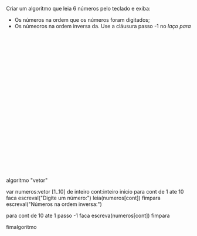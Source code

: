 Criar um algoritmo que leia 6 números pelo  teclado e exiba:  
  - Os números na ordem que os números foram digitados;  
  - Os númeoros na ordem inversa da. Use a cláusura passo -1 no *laço para*





<br/>
<br/>
<br/>
<br/>
<br/>
<br/>
<br/>
<br/>
<br/>
<br/>
<br/>
<br/>
<br/>
<br/>
<br/>
<br/>
<br/>
<br/>
<br/>
<br/>
<br/>
<br/>


















algoritmo "vetor"

var
   numeros:vetor [1..10] de inteiro
   cont:inteiro
inicio
   para cont de 1 ate 10 faca
      escreval("Digite um número:")
      leia(numeros[cont])
   fimpara
   escreval("Números na ordem inversa:")

   para cont de 10 ate 1 passo -1 faca
      escreva(numeros[cont])
   fimpara

   
fimalgoritmo
